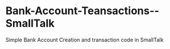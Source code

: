 Bank-Account-Teansactions--SmallTalk
====================================

Simple Bank Account Creation and transaction code in SmallTalk
